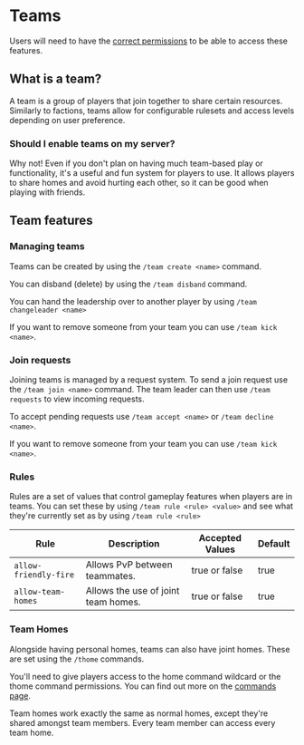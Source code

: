 # Teams
<warning>
Users will need to have the <a href="ES-Commands.md">correct permissions</a> to be able to access these features.
</warning>

## What is a team?
A team is a group of players that join together to share certain resources. Similarly to factions, teams allow for configurable rulesets and access levels depending on user preference.

### Should I enable teams on my server?
Why not! Even if you don't plan on having much team-based play or functionality, it's a useful and fun system for players to use. It allows players to share homes and avoid hurting each other, so it can be good when playing with friends.

## Team features
### Managing teams
Teams can be created by using the `/team create <name>` command.

You can disband (delete) by using the `/team disband` command.

You can hand the leadership over to another player by using `/team changeleader <name>`

If you want to remove someone from your team you can use `/team kick <name>`.

### Join requests
Joining teams is managed by a request system. To send a join request use the `/team join <name>` command. The team leader can then use `/team requests` to view incoming requests.

To accept pending requests use `/team accept <name>` or `/team decline <name>`.

If you want to remove someone from your team you can use `/team kick <name>`.

### Rules
Rules are a set of values that control gameplay features when players are in teams. You can set these by using `/team rule <rule> <value>` and see what they're currently set as by using `/team rule <rule>`

| Rule                  | Description                         | Accepted Values | Default |
|-----------------------|-------------------------------------|-----------------|---------|
| `allow-friendly-fire` | Allows PvP between teammates.       | true or false   | true    |
| `allow-team-homes`    | Allows the use of joint team homes. | true or false   | true    |

### Team Homes
Alongside having personal homes, teams can also have joint homes. These are set using the `/thome` commands.

You'll need to give players access to the home command wildcard or the thome command permissions. You can find out more on the [commands page](ES-Commands.md).

Team homes work exactly the same as normal homes, except they're shared amongst team members. Every team member can access every team home.